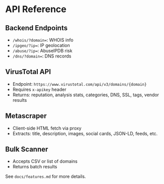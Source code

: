 # API Reference

## Backend Endpoints
- `/whois/?domain=`: WHOIS info
- `/ipgeo/?ip=`: IP geolocation
- `/abuse/?ip=`: AbuseIPDB risk
- `/dns/?domain=`: DNS records

## VirusTotal API
- Endpoint: `https://www.virustotal.com/api/v3/domains/{domain}`
- Requires `x-apikey` header
- Returns: reputation, analysis stats, categories, DNS, SSL, tags, vendor results

## Metascraper
- Client-side HTML fetch via proxy
- Extracts: title, description, images, social cards, JSON-LD, feeds, etc.

## Bulk Scanner
- Accepts CSV or list of domains
- Returns batch results

See `docs/features.md` for more details.